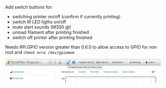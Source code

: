 Add switch buttons for:
- switching printer on/off (confirm if currently printing)
- switch  IR LED ligths on/off
- mute alert sounds (M300 @)
- unload filament after printing finished
- switch off printer after printing finished

Needs RPi.GPIO version greater than 0.6.0 to allow access to GPIO for non root and `chmod a+rw /dev/gpiomem`

![screenshot](screenshot_1.png)